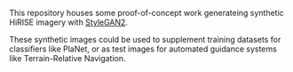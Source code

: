 This repository houses some proof-of-concept work generateing synthetic HiRISE imagery with [StyleGAN2](https://github.com/NVlabs/stylegan2/). 

These synthetic images could be used to supplement training datasets for classifiers like PlaNet, or as test images for automated guidance systems like Terrain-Relative Navigation.
 
